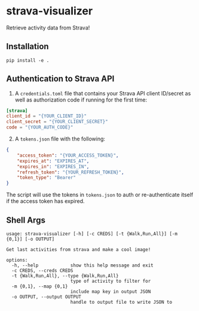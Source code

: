 # strava-visualizer

Retrieve activity data from Strava!

## Installation

```shell
pip install -e .
```

## Authentication to Strava API

1. A `credentials.toml` file that contains your Strava API client ID/secret as well as authorization code if running for the first time:

```toml
[strava]
client_id = "{YOUR_CLIENT_ID}"
client_secret = "{YOUR_CLIENT_SECRET}"
code = "{YOUR_AUTH_CODE}"
```

2. A `tokens.json` file with the following:

```json
{
    "access_token": "{YOUR_ACCESS_TOKEN}",
    "expires_at": "EXPIRES_AT",
    "expires_in": "EXPIRES_IN",
    "refresh_token": "{YOUR_REFRESH_TOKEN}",
    "token_type": "Bearer"
}
```

The script will use the tokens in `tokens.json` to auth or re-authenticate itself if the access token has expired.

## Shell Args

```shell
usage: strava-visualizer [-h] [-c CREDS] [-t {Walk,Run,All}] [-m {0,1}] [-o OUTPUT]

Get last activities from strava and make a cool image!

options:
  -h, --help            show this help message and exit
  -c CREDS, --creds CREDS
  -t {Walk,Run,All}, --type {Walk,Run,All}
                        type of activity to filter for
  -m {0,1}, --map {0,1}
                        include map key in output JSON
  -o OUTPUT, --output OUTPUT
                        handle to output file to write JSON to
```